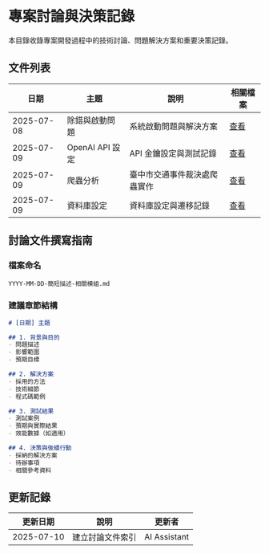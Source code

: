 # 專案討論與決策記錄

本目錄收錄專案開發過程中的技術討論、問題解決方案和重要決策記錄。

## 文件列表

| 日期 | 主題 | 說明 | 相關檔案 |
|------|------|------|----------|
| 2025-07-08 | 除錯與啟動問題 | 系統啟動問題與解決方案 | [查看](./2025-07-08-除錯與啟動問題解決.md) |
| 2025-07-09 | OpenAI API 設定 | API 金鑰設定與測試記錄 | [查看](./2025-07-09-OpenAI-API-金鑰設定與測試.md) |
| 2025-07-09 | 爬蟲分析 | 臺中市交通事件裁決處爬蟲實作 | [查看](./2025-07-09-爬蟲分析-臺中市交通事件裁決處.md) |
| 2025-07-09 | 資料庫設定 | 資料庫設定與遷移記錄 | [查看](./2025-07-09-資料庫設定與遷移記錄.md) |

## 討論文件撰寫指南

### 檔案命名
```
YYYY-MM-DD-簡短描述-相關模組.md
```

### 建議章節結構
```markdown
# [日期] 主題

## 1. 背景與目的
- 問題描述
- 影響範圍
- 預期目標

## 2. 解決方案
- 採用的方法
- 技術細節
- 程式碼範例

## 3. 測試結果
- 測試案例
- 預期與實際結果
- 效能數據（如適用）

## 4. 決策與後續行動
- 採納的解決方案
- 待辦事項
- 相關參考資料
```

## 更新記錄

| 更新日期 | 說明 | 更新者 |
|----------|------|--------|
| 2025-07-10 | 建立討論文件索引 | AI Assistant |
